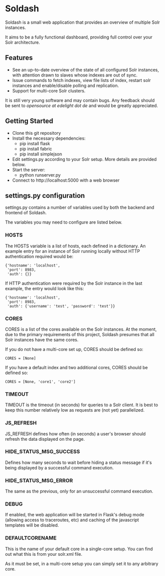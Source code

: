 # Soldash

Soldash is a small web application that provides an overview of multiple Solr instances. 

It aims to be a fully functional dashboard, providing full control over your Solr architecture. 

## Features
* See an up-to-date overview of the state of all configured Solr instances, with attention drawn to slaves whose indexes are out of sync.
* Issue commands to fetch indexes, view file lists of index, restart solr instances and enable/disable polling and replication.
* Support for multi-core Solr clusters.

It is still very young software and may contain bugs. Any feedback should be sent to _opensource at edelight dot de_ and would be greatly appreciated.

## Getting Started
* Clone this git repository
* Install the necessary dependencies:
    * pip install flask
    * pip install fabric
    * pip install simplejson
* Edit settings.py according to your Solr setup. More details are provided below.
* Start the server:
    * python runserver.py
* Connect to http://localhost:5000 with a web browser

## settings.py configuration
settings.py contains a number of variables used by both the backend and frontend of Soldash. 

The variables you may need to configure are listed below.  

### HOSTS
The HOSTS variable is a list of hosts, each defined in a dictionary. An example entry for an instance of Solr running locally without HTTP authentication required would be:

    {'hostname': 'localhost', 
     'port': 8983, 
     'auth': {}}

If HTTP authentication were required by the Solr instance in the last example, the entry would look like this:

    {'hostname': 'localhost', 
     'port': 8983, 
     'auth': {'username': 'test', 'password': 'test'}}

### CORES
CORES is a list of the cores available on the Solr instances. At the moment, due to the primary requirements of this project, Soldash presumes that all Solr instances have the same cores.

If you do not have a multi-core set up, CORES should be defined so:

    CORES = [None]

If you have a default index and two additional cores, CORES should be defined so:

    CORES = [None, 'core1', 'core2']

### TIMEOUT
TIMEOUT is the timeout (in seconds) for queries to a Solr client. It is best to keep this number relatively low as requests are (not yet) parallelized.

### JS_REFRESH
JS_REFRESH defines how often (in seconds) a user's browser should refresh the data displayed on the page.

### HIDE_STATUS_MSG_SUCCESS
Defines how many seconds to wait before hiding a status message if it's being displayed by a successful command execution.

### HIDE_STATUS_MSG_ERROR
The same as the previous, only for an unsuccessful command execution.

### DEBUG
If enabled, the web application will be started in Flask's debug mode (allowing access to traceroutes, etc) and caching of the javascript templates will be disabled. 

### DEFAULTCORENAME
This is the name of your default core in a single-core setup. You can find out what this is from your solr.xml file. 

As it must be set, in a multi-core setup you can simply set it to any arbitrary core. 
